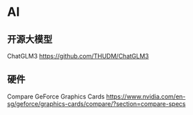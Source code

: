 # AI

## 开源大模型

ChatGLM3 https://github.com/THUDM/ChatGLM3



## 硬件

Compare GeForce Graphics Cards https://www.nvidia.com/en-sg/geforce/graphics-cards/compare/?section=compare-specs

